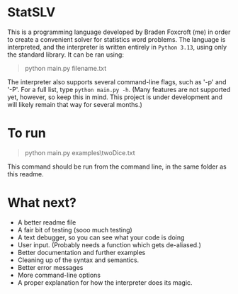 # StatSLV
This is a programming language developed by Braden Foxcroft (me) in order to create a convenient solver for statistics word problems.
The language is interpreted, and the interpreter is written entirely in `Python 3.13`, using only the standard library. It can be ran using:

> python main.py filename.txt

The interpreter also supports several command-line flags, such as '-p' and '-P'. For a full list, type `python main.py -h`. (Many features are not supported yet, however, so keep this in mind. This project is under development and will likely remain that way for several months.)
# To run

> python main.py examples\twoDice.txt

This command should be run from the command line, in the same folder as this readme.

# What next?
- A better readme file
- A fair bit of testing (sooo much testing)
- A text debugger, so you can see what your code is doing
- User input. (Probably needs a function which gets de-aliased.)
- Better documentation and further examples
- Cleaning up of the syntax and semantics.
- Better error messages
- More command-line options
- A proper explanation for how the interpreter does its magic.

